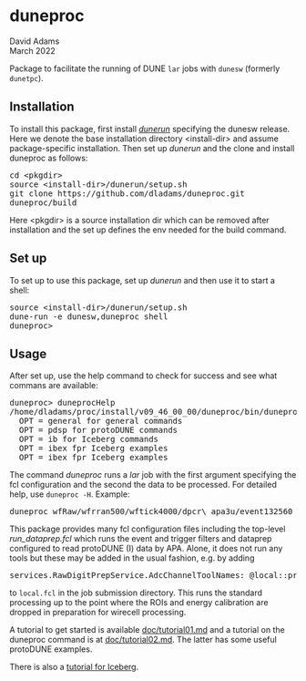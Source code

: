 # duneproc

David Adams  
March 2022

Package to facilitate the running of DUNE `lar` jobs with `dunesw` (formerly `dunetpc`).

## Installation
To install this package, first install [*dunerun*](https://github.com/dladams/dunerun) specifying the dunesw release.
Here we denote the base installation directory \<install-dir> and assume package-specific installation.
Then set up *dunerun* and the clone and install duneproc as follows:
<pre>
cd &lt;pkgdir>
source &lt;install-dir>/dunerun/setup.sh
git clone https://github.com/dladams/duneproc.git
duneproc/build
</pre>
Here \<pkgdir> is a source installation dir which can be removed after installation and the set up defines the env needed for the build command.

## Set up
To set up to use this package, set up *dunerun* and then use it to start a shell:
<pre>
source &lt;install-dir>/dunerun/setup.sh
dune-run -e dunesw,duneproc shell
duneproc> 
</pre>

## Usage

After set up, use the help command to check for success and see what commans are available:
<pre>
duneproc> duneprocHelp
/home/dladams/proc/install/v09_46_00_00/duneproc/bin/duneprocHelp OPT
  OPT = general for general commands
  OPT = pdsp for protoDUNE commands
  OPT = ib for Iceberg commands
  OPT = ibex fpr Iceberg examples
  OPT = ibex fpr Iceberg examples
</pre>

The command *duneproc* runs a *lar* job with the first argument
specifying the fcl configuration and the second the data to be processed.
For detailed help, use `duneproc -H`. Example:
<pre>
duneproc wfRaw/wfrran500/wftick4000/dpcr\_apa3u/event132560 5777evts132000-133000
</pre>

This package provides many fcl configuration files including the top-level
*run_dataprep.fcl* which runs the event and trigger filters and dataprep configured
to read protoDUNE (I) data by APA.
Alone, it does not run any tools but these may be added in the usual fashion, e.g. by adding
<pre>
services.RawDigitPrepService.AdcChannelToolNames: @local::protodune_dataprep_tools_calib_noiserem
</pre>
to `local.fcl` in the job submission directory.
This runs the standard processing up to the point where the ROIs and energy calibration
are dropped in preparation for wirecell processing.

A tutorial to get started is available [doc/tutorial01.md](doc/tutorial01.md)
and a tutorial on the duneproc command is at [doc/tutorial02.md](doc/tutorial02.md).
The latter has some useful protoDUNE examples.

There is also a [tutorial for Iceberg](doc/tutorial_iceberg.md).

